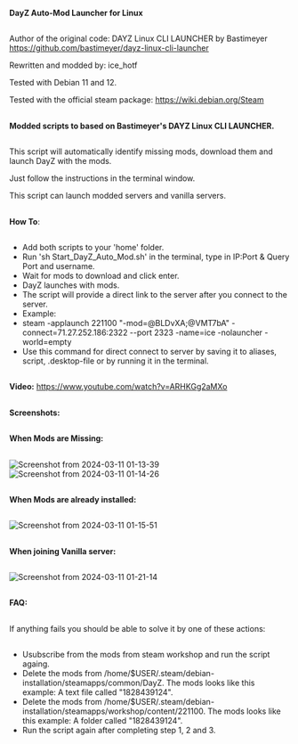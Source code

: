 **DayZ Auto-Mod Launcher for Linux**
##

Author of the original code: DAYZ Linux CLI LAUNCHER by Bastimeyer https://github.com/bastimeyer/dayz-linux-cli-launcher

Rewritten and modded by: ice_hotf

Tested with Debian 11 and 12.

Tested with the official steam package: https://wiki.debian.org/Steam
##

**Modded scripts to based on Bastimeyer's DAYZ Linux CLI LAUNCHER.**
##
This script will automatically identify missing mods, download them and launch DayZ with the mods.

Just follow the instructions in the terminal window.

This script can launch modded servers and vanilla servers.
##
##
  **How To**:
##
- Add both scripts to your 'home' folder.
- Run 'sh Start_DayZ_Auto_Mod.sh' in the terminal, type in IP:Port & Query Port and username. 
- Wait for mods to download and click enter.
- DayZ launches with mods.
- The script will provide a direct link to the server after you connect to the server.
- Example:
- steam -applaunch 221100 "-mod=@BLDvXA;@VMT7bA" -connect=71.27.252.186:2322 --port 2323 -name=ice -nolauncher -world=empty
- Use this command for direct connect to server by saving it to aliases, script, .desktop-file or by running it in the terminal.
##
##
**Video:**
https://www.youtube.com/watch?v=ARHKGg2aMXo

##
**Screenshots:**

##
**When Mods are Missing:**

##
![Screenshot from 2024-03-11 01-13-39](https://github.com/ice-HoTF/DayZ_Auto_Mod_Launcher/assets/162713879/63fe82ec-aeb0-4d25-b8a1-8c8f215c3634)
![Screenshot from 2024-03-11 01-14-26](https://github.com/ice-HoTF/DayZ_Auto_Mod_Launcher/assets/162713879/981d1859-208c-4b1f-a7ab-eaf528ddceec)
##
##
**When Mods are already installed:**

##
![Screenshot from 2024-03-11 01-15-51](https://github.com/ice-HoTF/DayZ_Auto_Mod_Launcher/assets/162713879/fe23aaf5-a1b8-4f74-a0f2-3a4ca93bd77a)
##
##
**When joining Vanilla server:**

##
![Screenshot from 2024-03-11 01-21-14](https://github.com/ice-HoTF/DayZ_Auto_Mod_Launcher/assets/162713879/bfe2a703-b0db-4ef7-a7e9-7404f27e5dd8)
##
##
##
**FAQ:**
##
If anything fails you should be able to solve it by one of these actions: 
##
- Usubscribe from the mods from steam workshop and run the script againg. 
- Delete the mods from /home/$USER/.steam/debian-installation/steamapps/common/DayZ. The mods looks like this example: A text file called "1828439124".
- Delete the mods from /home/$USER/.steam/debian-installation/steamapps/workshop/content/221100. The mods looks like this example: A folder called "1828439124".
- Run the script again after completing step 1, 2 and 3.
